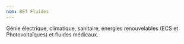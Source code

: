 ```yaml
---
nom: BET Fluides 
---
```


Génie électrique, climatique, sanitaire, énergies renouvelables (ECS et Photovoltaïques) et fluides médicaux.
